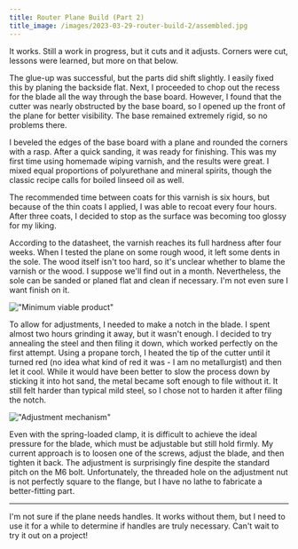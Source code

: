 ```yaml
---
title: Router Plane Build (Part 2)
title_image: /images/2023-03-29-router-build-2/assembled.jpg
---
```


It works. Still a work in progress, but it cuts and it adjusts. Corners were cut, lessons were learned, but more on that below.

<!--more-->

The glue-up was successful, but the parts did shift slightly. I easily fixed this by planing the backside flat. Next, I proceeded to chop out the recess for the blade all the way through the base board. However, I found that the cutter was nearly obstructed by the base board, so I opened up the front of the plane for better visibility. The base remained extremely rigid, so no problems there.

I beveled the edges of the base board with a plane and rounded the corners with a rasp. After a quick sanding, it was ready for finishing. This was my first time using homemade wiping varnish, and the results were great. I mixed equal proportions of polyurethane and mineral spirits, though the classic recipe calls for boiled linseed oil as well.

The recommended time between coats for this varnish is six hours, but because of the thin coats I applied, I was able to recoat every four hours. After three coats, I decided to stop as the surface was becoming too glossy for my liking.

According to the datasheet, the varnish reaches its full hardness after four weeks. When I tested the plane on some rough wood, it left some dents in the sole. The wood itself isn't too hard, so it's unclear whether to blame the varnish or the wood. I suppose we'll find out in a month. Nevertheless, the sole can be sanded or planed flat and clean if necessary. I'm not even sure I want finish on it.

!["Minimum viable product"](/images/2023-03-29-router-build-2/assembled.jpg)

To allow for adjustments, I needed to make a notch in the blade. I spent almost two hours grinding it away, but it wasn't enough. I decided to try annealing the steel and then filing it down, which worked perfectly on the first attempt. Using a propane torch, I heated the tip of the cutter until it turned red (no idea what kind of red it was - I am no metallurgist) and then let it cool. While it would have been better to slow the process down by sticking it into hot sand, the metal became soft enough to file without it. It still felt harder than typical mild steel, so I chose not to harden it after filing the notch.

!["Adjustment mechanism"](/images/2023-03-29-router-build-2/adjustment.jpg)

Even with the spring-loaded clamp, it is difficult to achieve the ideal pressure for the blade, which must be adjustable but still hold firmly. My current approach is to loosen one of the screws, adjust the blade, and then tighten it back. The adjustment is surprisingly fine despite the standard pitch on the M6 bolt. Unfortunately, the threaded hole on the adjustment nut is not perfectly square to the flange, but I have no lathe to fabricate a better-fitting part.

***

I'm not sure if the plane needs handles. It works without them, but I need to use it for a while to determine if handles are truly necessary. Can't wait to try it out on a project!
